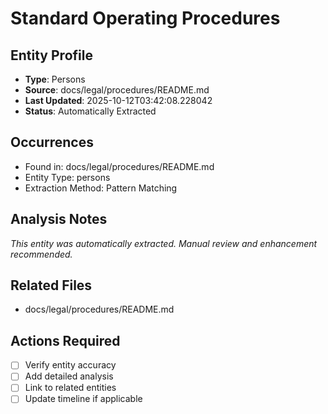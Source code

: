 # Standard Operating Procedures

## Entity Profile
- **Type**: Persons
- **Source**: docs/legal/procedures/README.md
- **Last Updated**: 2025-10-12T03:42:08.228042
- **Status**: Automatically Extracted

## Occurrences
- Found in: docs/legal/procedures/README.md
- Entity Type: persons
- Extraction Method: Pattern Matching

## Analysis Notes
*This entity was automatically extracted. Manual review and enhancement recommended.*

## Related Files
- docs/legal/procedures/README.md

## Actions Required
- [ ] Verify entity accuracy
- [ ] Add detailed analysis
- [ ] Link to related entities
- [ ] Update timeline if applicable

